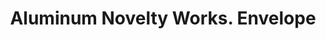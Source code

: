 ---
doi: 10.7916/D89S335C
date_other: unknown
date_other_textual: unknown
form: printed ephemera
genre:
- Envelopes
name:
- Aluminum Novelty Works
object_in_context_url: https://biggert.cul.columbia.edu/items/view/ave_biggert_01525
subject_hierarchical_geographic:
- Pawtucket, Rhode Island, United States
subject_name:
- Aluminum Novelty Works
title: Aluminum Novelty Works. Envelope
sort_title: Aluminum Novelty Works. Envelope
call_number: ave_biggert_01525
coordinates:
- 41.87555555555556,-71.3761111111111
pid: ave_biggert_01525
identifiers: ave_biggert_01525
permalink: /biggert/ave_biggert_01525/
layout: iiif-image-page
---